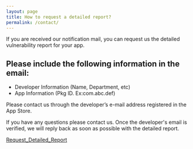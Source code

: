 ```yaml
---
layout: page
title: How to request a detailed report?
permalink: /contact/
---
```


If you are received our notification mail, you can request us the detailed vulnerability report for your app.
 

## Please include the following information in the email:
- Developer Information (Name, Department, etc)
- App Information (Pkg ID. Ex:com.abc.def)

Please contact us through the developer’s e-mail address registered in the App Store.
 
If you have any questions please contact us. Once the developer's email is verified, we will reply back as soon as possible with the detailed report.

[Request_Detailed_Report](mailto://june_park@korea.ac.kr)


